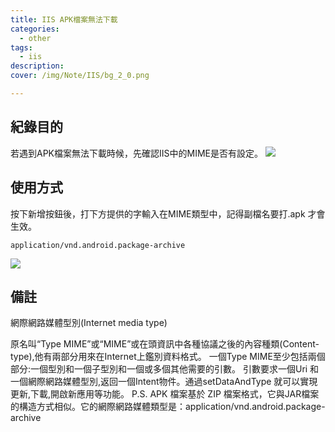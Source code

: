 ```yaml
---
title: IIS APK檔案無法下載
categories: 
  - other
tags: 
  - iis
description:
cover: /img/Note/IIS/bg_2_0.png

---
```



## 紀錄目的
若遇到APK檔案無法下載時候，先確認IIS中的MIME是否有設定。
![](/img/Note/IIS/bg_2_0.png)


## 使用方式
按下新增按鈕後，打下方提供的字輸入在MIME類型中，記得副檔名要打.apk 才會生效。
```MIME
application/vnd.android.package-archive
```
![](/img/Note/IIS/2_1.png)

## 備註 
網際網路媒體型別(Internet media type)

原名叫“Type MIME”或“MIME”或在頭資訊中各種協議之後的內容種類(Content-type),他有兩部分用來在Internet上鑑別資料格式。
一個Type MIME至少包括兩個部分:一個型別和一個子型別和一個或多個其他需要的引數。
引數要求一個Uri 和一個網際網路媒體型別,返回一個Intent物件。通過setDataAndType  就可以實現更新,下載,開啟新應用等功能。
P.S. APK 檔案基於 ZIP 檔案格式，它與JAR檔案的構造方式相似。它的網際網路媒體類型是：application/vnd.android.package-archive
